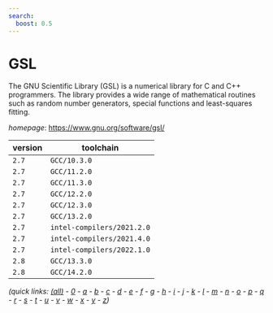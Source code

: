 ```yaml
---
search:
  boost: 0.5
---
```

# GSL

The GNU Scientific Library (GSL) is a numerical library for C and C++ programmers.  The library provides a wide range of mathematical routines such as random number generators, special functions  and least-squares fitting.

*homepage*: <https://www.gnu.org/software/gsl/>

version | toolchain
--------|----------
``2.7`` | ``GCC/10.3.0``
``2.7`` | ``GCC/11.2.0``
``2.7`` | ``GCC/11.3.0``
``2.7`` | ``GCC/12.2.0``
``2.7`` | ``GCC/12.3.0``
``2.7`` | ``GCC/13.2.0``
``2.7`` | ``intel-compilers/2021.2.0``
``2.7`` | ``intel-compilers/2021.4.0``
``2.7`` | ``intel-compilers/2022.1.0``
``2.8`` | ``GCC/13.3.0``
``2.8`` | ``GCC/14.2.0``


*(quick links: [(all)](../index.md) - [0](../0/index.md) - [a](../a/index.md) - [b](../b/index.md) - [c](../c/index.md) - [d](../d/index.md) - [e](../e/index.md) - [f](../f/index.md) - [g](../g/index.md) - [h](../h/index.md) - [i](../i/index.md) - [j](../j/index.md) - [k](../k/index.md) - [l](../l/index.md) - [m](../m/index.md) - [n](../n/index.md) - [o](../o/index.md) - [p](../p/index.md) - [q](../q/index.md) - [r](../r/index.md) - [s](../s/index.md) - [t](../t/index.md) - [u](../u/index.md) - [v](../v/index.md) - [w](../w/index.md) - [x](../x/index.md) - [y](../y/index.md) - [z](../z/index.md))*

